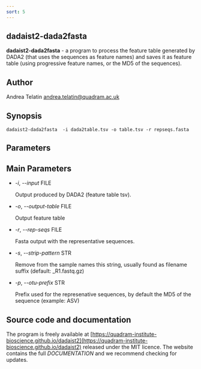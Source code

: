 ```yaml
---
sort: 5
---
```

## dadaist2-dada2fasta
**dadaist2-dada2fasta** - a program to process the feature table generated by DADA2
(that uses the sequences as feature names) and saves it as feature table (using
progressive feature names, or the MD5 of the sequences).

## Author
Andrea Telatin <andrea.telatin@quadram.ac.uk>

## Synopsis
    dadaist2-dada2fasta  -i dada2table.tsv -o table.tsv -r repseqs.fasta

## Parameters
## Main Parameters

- _-i_, _--input_ FILE

    Output produced by DADA2 (feature table tsv).

- _-o_, _--output-table_ FILE

    Output feature table

- _-r_, _--rep-seqs_ FILE

    Fasta output with the representative sequences.

- _-s_, _--strip-pattern_ STR

    Remove from the sample names this string, usually found as
    filename suffix (default: \_R1.fastq.gz)

- _-p_, _--otu-prefix_ STR

    Prefix used for the represenative sequences, by default the
    MD5 of the sequence (example: ASV)

## Source code and documentation
The program is freely available at [https://quadram-institute-bioscience.github.io/dadaist2](https://quadram-institute-bioscience.github.io/dadaist2)
released under the MIT licence. The website contains the full _DOCUMENTATION_ and we recommend 
checking for updates.
